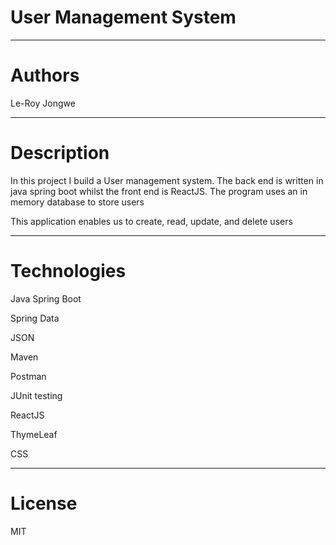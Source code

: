 # User Management System
_______________________
# Authors

 Le-Roy Jongwe
___________________________________________________________________________________________________
# Description

 In this project I build a User management system. The back end is written in java spring boot
 whilst the front end is ReactJS. The program uses an in memory database to store users

 This application enables us to create, read, update, and delete users

 
___________________________________________________________________________________________________
# Technologies

Java Spring Boot

Spring Data

JSON

Maven

Postman

JUnit testing

ReactJS

ThymeLeaf

CSS
___________________________________________________________________________________________________
# License

MIT
